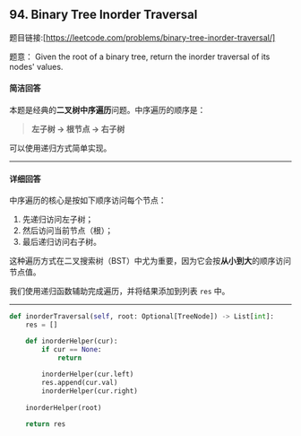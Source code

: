## 94. Binary Tree Inorder Traversal

题目链接:[https://leetcode.com/problems/binary-tree-inorder-traversal/]

题意： Given the root of a binary tree, return the inorder traversal of its nodes' values.


#### 简洁回答

本题是经典的**二叉树中序遍历**问题。中序遍历的顺序是：

> **左子树 → 根节点 → 右子树**

可以使用递归方式简单实现。

---

#### 详细回答

中序遍历的核心是按如下顺序访问每个节点：

1. 先递归访问左子树；
2. 然后访问当前节点（根）；
3. 最后递归访问右子树。

这种遍历方式在二叉搜索树（BST）中尤为重要，因为它会按**从小到大**的顺序访问节点值。

我们使用递归函数辅助完成遍历，并将结果添加到列表 `res` 中。

---



```python
def inorderTraversal(self, root: Optional[TreeNode]) -> List[int]:
    res = []

    def inorderHelper(cur):
        if cur == None:
            return
        
        inorderHelper(cur.left)
        res.append(cur.val)
        inorderHelper(cur.right)
    
    inorderHelper(root)

    return res
```
